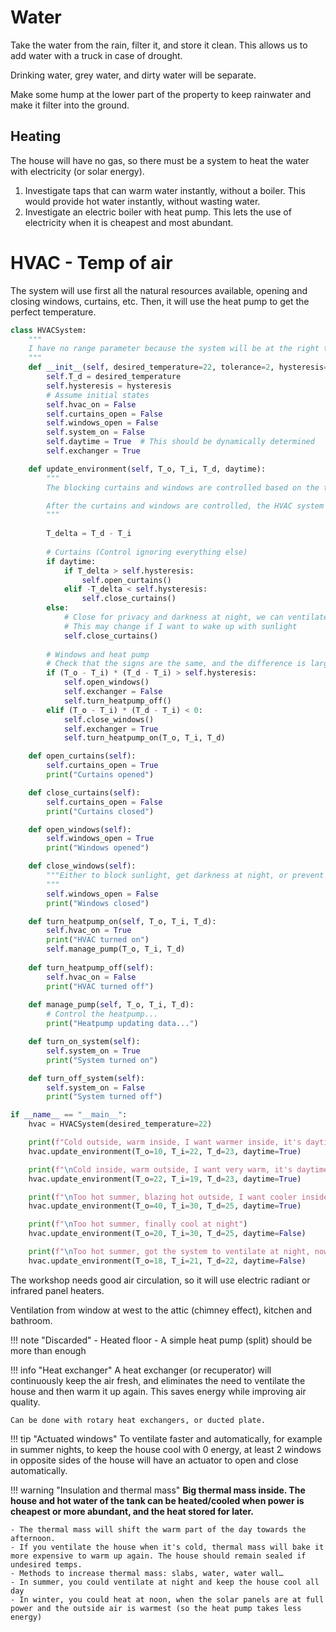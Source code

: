 # Water
Take the water from the rain, filter it, and store it clean. This allows us to add water with a truck in case of drought.

Drinking water, grey water, and dirty water will be separate.

Make some hump at the lower part of the property to keep rainwater and make it filter into the ground.

## Heating

The house will have no gas, so there must be a system to heat the water with electricity (or solar energy).

1. Investigate taps that can warm water instantly, without a boiler. This would provide hot water instantly, without wasting water.
2. Investigate an electric boiler with heat pump. This lets the use of electricity when it is cheapest and most abundant.


# HVAC - Temp of air
The system will use first all the natural resources available, opening and closing windows, curtains, etc. Then, it will use the heat pump to get the perfect temperature.

```python
class HVACSystem:
    """
    I have no range parameter because the system will be at the right temp with the heat pump running to maintain the desired temperature, so it's useless.
    """
    def __init__(self, desired_temperature=22, tolerance=2, hysteresis=0.2):
        self.T_d = desired_temperature
        self.hysteresis = hysteresis
        # Assume initial states
        self.hvac_on = False
        self.curtains_open = False
        self.windows_open = False
        self.system_on = False
        self.daytime = True  # This should be dynamically determined
        self.exchanger = True

    def update_environment(self, T_o, T_i, T_d, daytime):
        """
        The blocking curtains and windows are controlled based on the temperatures, with hysteresis to prevent rapid constant switching.

        After the curtains and windows are controlled, the HVAC system is managed, only if the temperature is outside the desired range.
        """
        
        T_delta = T_d - T_i
        
        # Curtains (Control ignoring everything else)
        if daytime:
            if T_delta > self.hysteresis:
                self.open_curtains()
            elif -T_delta < self.hysteresis:
                self.close_curtains()
        else:
            # Close for privacy and darkness at night, we can ventilate for cold.
            # This may change if I want to wake up with sunlight
            self.close_curtains()
        
        # Windows and heat pump
        # Check that the signs are the same, and the difference is large enough to bother opening the windows.
        if (T_o - T_i) * (T_d - T_i) > self.hysteresis:
            self.open_windows()
            self.exchanger = False
            self.turn_heatpump_off()
        elif (T_o - T_i) * (T_d - T_i) < 0:
            self.close_windows()
            self.exchanger = True
            self.turn_heatpump_on(T_o, T_i, T_d)

    def open_curtains(self):
        self.curtains_open = True
        print("Curtains opened")

    def close_curtains(self):
        self.curtains_open = False
        print("Curtains closed")

    def open_windows(self):
        self.windows_open = True
        print("Windows opened")

    def close_windows(self):
        """Either to block sunlight, get darkness at night, or prevent heat from escaping at night
        """
        self.windows_open = False
        print("Windows closed")

    def turn_heatpump_on(self, T_o, T_i, T_d):
        self.hvac_on = True
        print("HVAC turned on")
        self.manage_pump(T_o, T_i, T_d)
    
    def turn_heatpump_off(self):
        self.hvac_on = False
        print("HVAC turned off")
    
    def manage_pump(self, T_o, T_i, T_d):
        # Control the heatpump...
        print("Heatpump updating data...")

    def turn_on_system(self):
        self.system_on = True
        print("System turned on")

    def turn_off_system(self):
        self.system_on = False
        print("System turned off")

if __name__ == "__main__":
    hvac = HVACSystem(desired_temperature=22)

    print(f"Cold outside, warm inside, I want warmer inside, it's daytime.")
    hvac.update_environment(T_o=10, T_i=22, T_d=23, daytime=True)

    print(f"\nCold inside, warm outside, I want very warm, it's daytime.")
    hvac.update_environment(T_o=22, T_i=19, T_d=23, daytime=True)

    print(f"\nToo hot summer, blazing hot outside, I want cooler inside, it's daytime.")
    hvac.update_environment(T_o=40, T_i=30, T_d=25, daytime=True)

    print(f"\nToo hot summer, finally cool at night")
    hvac.update_environment(T_o=20, T_i=30, T_d=25, daytime=False)

    print(f"\nToo hot summer, got the system to ventilate at night, now it's too cold.")
    hvac.update_environment(T_o=18, T_i=21, T_d=22, daytime=False)
```

The workshop needs good air circulation, so it will use electric radiant or infrared panel heaters.

Ventilation from window at west to the attic (chimney effect), kitchen and bathroom.

!!! note "Discarded"
    - Heated floor
        - A simple heat pump (split) should be more than enough

!!! info "Heat exchanger"
    A heat exchanger (or recuperator) will continuously keep the air fresh, and eliminates the need to ventilate the house and then warm it up again. This saves energy while improving air quality.

    Can be done with rotary heat exchangers, or ducted plate.

!!! tip "Actuated windows"
    To ventilate faster and automatically, for example in summer nights, to keep the house cool with 0 energy, at least 2 windows in opposite sides of the house will have an actuator to open and close automatically.

!!! warning "Insulation and thermal mass"
    **Big thermal mass inside. The house and hot water of the tank can be heated/cooled when power is cheapest or more abundant, and the heat stored for later.**

    - The thermal mass will shift the warm part of the day towards the afternoon.
    - If you ventilate the house when it's cold, thermal mass will bake it more expensive to warm up again. The house should remain sealed if undesired temps.
    - Methods to increase thermal mass: slabs, water, water wall…
    - In summer, you could ventilate at night and keep the house cool all day
    - In winter, you could heat at noon, when the solar panels are at full power and the outside air is warmest (so the heat pump takes less energy)

